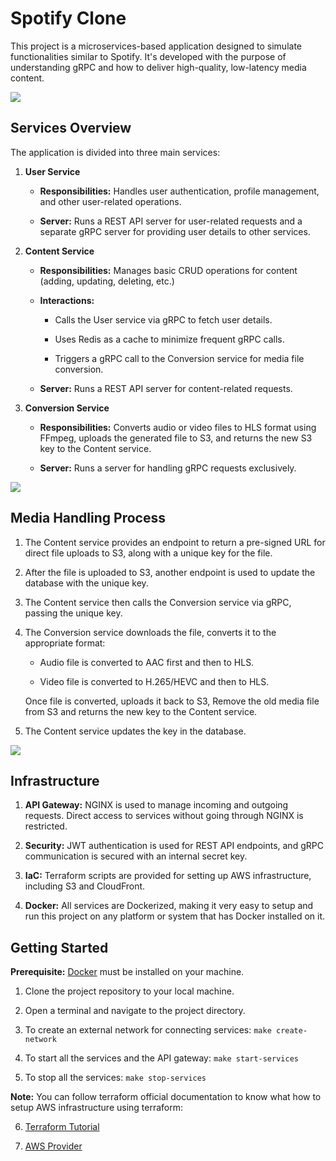# Spotify Clone

This project is a microservices-based application designed to simulate functionalities similar to Spotify. It's developed with the purpose of understanding gRPC and how to deliver high-quality, low-latency media content.

![](./assets/overview.png)

## Services Overview

The application is divided into three main services:

1. **User Service**

   - **Responsibilities:** Handles user authentication, profile management, and other user-related operations.

   - **Server:** Runs a REST API server for user-related requests and a separate gRPC server for providing user details to other services.

2. **Content Service**

   - **Responsibilities:** Manages basic CRUD operations for content (adding, updating, deleting, etc.)

   - **Interactions:**

     - Calls the User service via gRPC to fetch user details.

     - Uses Redis as a cache to minimize frequent gRPC calls.

     - Triggers a gRPC call to the Conversion service for media file conversion.

   - **Server:** Runs a REST API server for content-related requests.

3. **Conversion Service**

   - **Responsibilities:** Converts audio or video files to HLS format using FFmpeg, uploads the generated file to S3, and returns the new S3 key to the Content service.

   - **Server:** Runs a server for handling gRPC requests exclusively.

![](./assets/service-communication.png)

## Media Handling Process

1. The Content service provides an endpoint to return a pre-signed URL for direct file uploads to S3, along with a unique key for the file.

2. After the file is uploaded to S3, another endpoint is used to update the database with the unique key.

3. The Content service then calls the Conversion service via gRPC, passing the unique key.

4. The Conversion service downloads the file, converts it to the appropriate format:

   - Audio file is converted to AAC first and then to HLS.

   - Video file is converted to H.265/HEVC and then to HLS.

   Once file is converted, uploads it back to S3, Remove the old media file from S3 and returns the new key to the Content service.

5. The Content service updates the key in the database.

![](./assets/media_processing.png)

## Infrastructure

1. **API Gateway:** NGINX is used to manage incoming and outgoing requests. Direct access to services without going through NGINX is restricted.

2. **Security:** JWT authentication is used for REST API endpoints, and gRPC communication is secured with an internal secret key.

3. **IaC:** Terraform scripts are provided for setting up AWS infrastructure, including S3 and CloudFront.

4. **Docker:** All services are Dockerized, making it very easy to setup and run this project on any platform or system that has Docker installed on it.

## Getting Started

**Prerequisite:** [Docker](https://www.docker.com/products/docker-desktop/) must be installed on your machine.

1. Clone the project repository to your local machine.

2. Open a terminal and navigate to the project directory.

3. To create an external network for connecting services: `make create-network`

4. To start all the services and the API gateway: `make start-services`

5. To stop all the services: `make stop-services`

**Note:** You can follow terraform official documentation to know what how to setup AWS infrastructure using terraform:

6. [Terraform Tutorial](https://developer.hashicorp.com/terraform/tutorials/aws-get-started/install-cli)

7. [AWS Provider](https://registry.terraform.io/providers/hashicorp/aws/latest/docs)
